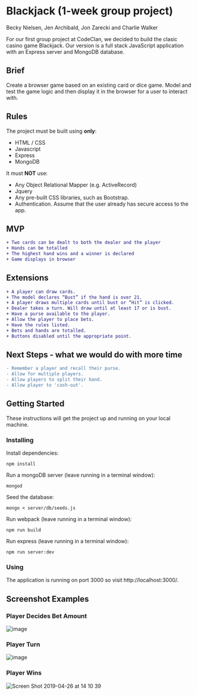 # Blackjack (1-week group project)

Becky Nielsen, Jen Archibald, Jon Zarecki and Charlie Walker

For our first group project at CodeClan, we decided to build the clasic casino game Blackjack. Our version is a full stack JavaScript application with an Express server and MongoDB database.

## Brief
Create a browser game based on an existing card or dice game. Model and test the game logic and then display it in the browser for a user to interact with.

## Rules

The project must be built using **only**:

* HTML / CSS
* Javascript
* Express
* MongoDB

It must **NOT** use:

* Any Object Relational Mapper (e.g. ActiveRecord)
* Jquery
* Any pre-built CSS libraries, such as Bootstrap.
* Authentication. Assume that the user already has secure access to the app.

## MVP
```diff
+ Two cards can be dealt to both the dealer and the player
+ Hands can be totalled
+ The highest hand wins and a winner is declared 
+ Game displays in browser
```

## Extensions
```diff
+ A player can draw cards.
+ The model declares “Bust” if the hand is over 21.
+ A player draws multiple cards until bust or “Hit” is clicked.
+ Dealer takes a turn. Will draw until at least 17 or is bust.
+ Have a purse available to the player.
+ Allow the player to place bets.
+ Have the rules listed.
+ Bets and hands are totalled.
+ Buttons disabled until the appropriate point.
```
## Next Steps - what we would do with more time
```diff
- Remember a player and recall their purse.
- Allow for multiple players.
- Allow players to split their hand.
- Allow player to 'cash-out'.
```

## Getting Started

These instructions will get the project up and running on your local machine.

### Installing

Install dependencies:

```
npm install
```

Run a mongoDB server (leave running in a terminal window):

```
mongod
```

Seed the database:

```
mongo < server/db/seeds.js
```

Run webpack (leave running in a terminal window):

```
npm run build
```

Run express (leave running in a terminal window):

```
npm run server:dev
```

### Using

The application is running on port 3000 so visit http://localhost:3000/.

## Screenshot Examples

### Player Decides Bet Amount
![image](https://user-images.githubusercontent.com/30385421/56810675-c9817680-682e-11e9-84da-5b28c8994c0a.png)

### Player Turn
![image](https://user-images.githubusercontent.com/30385421/56812251-68f43880-6832-11e9-8286-41f7666aa7d4.png)


### Player Wins
![Screen Shot 2019-04-26 at 14 10 39](https://user-images.githubusercontent.com/30385421/56810386-1add3600-682e-11e9-8d27-6cb0eae365f7.png)
